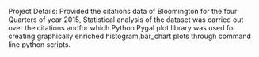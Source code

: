 Project Details:
Provided the citations data of Bloomington for the four Quarters of year 2015, Statistical analysis of the dataset was carried out over the citations andfor which Python Pygal plot library  was used for creating graphically enriched histogram,bar_chart plots through command line python scripts.

